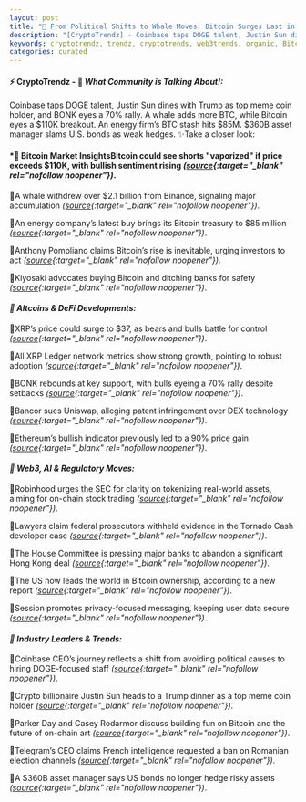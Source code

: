 ```yaml
---
layout: post
title: "🌅 From Political Shifts to Whale Moves: Bitcoin Surges Last in the Spotlight"
description: "[CryptoTrendz] - Coinbase taps DOGE talent, Justin Sun dines with Trump as top meme coin holder, and BONK eyes a 70% rally. A whale adds more BTC, while Bitcoin eyes a $110K breakout. An energy firm’s BTC stash hits $85M. $360B asset manager slams U.S. bonds as weak hedges."
keywords: cryptotrendz, trendz, cryptotrends, web3trends, organic, Bitcoin, BTC, Analyst, JPMorgan, CEO, DOGE, SEC, Network, Trump, XRP, Binance
categories: curated
---
```


#### ⚡ CryptoTrendz - 📌 *What Community is Talking About!:*

Coinbase taps DOGE talent, Justin Sun dines with Trump as top meme coin holder, and BONK eyes a 70% rally. A whale adds more BTC, while Bitcoin eyes a $110K breakout. An energy firm’s BTC stash hits $85M. $360B asset manager slams U.S. bonds as weak hedges. ✨Take a closer look:


#### *🔖  Bitcoin Market InsightsBitcoin could see shorts "vaporized" if price exceeds $110K, with bullish sentiment rising *([source](https://s.avyag.com/r0eo){:target="_blank" rel="nofollow noopener"})*.  

🔹A whale withdrew over $2.1 billion from Binance, signaling major accumulation *([source](https://s.avyag.com/yfj4){:target="_blank" rel="nofollow noopener"})*.  

🔹An energy company’s latest buy brings its Bitcoin treasury to $85 million *([source](https://s.avyag.com/fom8){:target="_blank" rel="nofollow noopener"})*.  

🔹Anthony Pompliano claims Bitcoin’s rise is inevitable, urging investors to act *([source](https://s.avyag.com/4lsq){:target="_blank" rel="nofollow noopener"})*.  

🔹Kiyosaki advocates buying Bitcoin and ditching banks for safety *([source](https://s.avyag.com/cmkm){:target="_blank" rel="nofollow noopener"})*.  

#### *🔖  Altcoins & DeFi Developments:*  

🔹XRP’s price could surge to $37, as bears and bulls battle for control *([source](https://s.avyag.com/619e){:target="_blank" rel="nofollow noopener"})*.  

🔹All XRP Ledger network metrics show strong growth, pointing to robust adoption *([source](https://s.avyag.com/qjoj){:target="_blank" rel="nofollow noopener"})*.  

🔹BONK rebounds at key support, with bulls eyeing a 70% rally despite setbacks *([source](https://s.avyag.com/2sj2){:target="_blank" rel="nofollow noopener"})*.  

🔹Bancor sues Uniswap, alleging patent infringement over DEX technology *([source](https://s.avyag.com/nwys){:target="_blank" rel="nofollow noopener"})*.  

🔹Ethereum’s bullish indicator previously led to a 90% price gain *([source](https://s.avyag.com/knbz){:target="_blank" rel="nofollow noopener"})*.  

#### *🔖  Web3, AI & Regulatory Moves:*  

🔹Robinhood urges the SEC for clarity on tokenizing real-world assets, aiming for on-chain stock trading *([source](https://s.avyag.com/49ct){:target="_blank" rel="nofollow noopener"})*.  

🔹Lawyers claim federal prosecutors withheld evidence in the Tornado Cash developer case *([source](https://s.avyag.com/0ywo){:target="_blank" rel="nofollow noopener"})*.  

🔹The House Committee is pressing major banks to abandon a significant Hong Kong deal *([source](https://s.avyag.com/dy0v){:target="_blank" rel="nofollow noopener"})*.  

🔹The US now leads the world in Bitcoin ownership, according to a new report *([source](https://s.avyag.com/1rn0){:target="_blank" rel="nofollow noopener"})*.  

🔹Session promotes privacy-focused messaging, keeping user data secure *([source](https://s.avyag.com/7tz3){:target="_blank" rel="nofollow noopener"})*.  

#### *🔖  Industry Leaders & Trends:*  

🔹Coinbase CEO’s journey reflects a shift from avoiding political causes to hiring DOGE-focused staff *([source](https://s.avyag.com/091o){:target="_blank" rel="nofollow noopener"})*.  

🔹Crypto billionaire Justin Sun heads to a Trump dinner as a top meme coin holder *([source](https://s.avyag.com/fgiy){:target="_blank" rel="nofollow noopener"})*.  

🔹Parker Day and Casey Rodarmor discuss building fun on Bitcoin and the future of on-chain art *([source](https://s.avyag.com/47hz){:target="_blank" rel="nofollow noopener"})*.  

🔹Telegram’s CEO claims French intelligence requested a ban on Romanian election channels *([source](https://s.avyag.com/2yrd){:target="_blank" rel="nofollow noopener"})*.  

🔹A $360B asset manager says US bonds no longer hedge risky assets *([source](https://s.avyag.com/crir){:target="_blank" rel="nofollow noopener"})*.